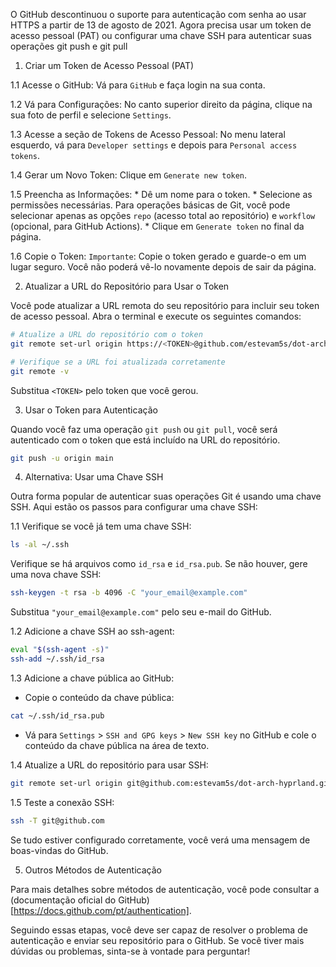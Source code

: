 O GitHub descontinuou o suporte para autenticação com senha ao usar HTTPS a partir de 13 de agosto de 2021.
Agora precisa usar um token de acesso pessoal (PAT) ou configurar uma chave SSH para autenticar suas operações git push e git pull

1. Criar um Token de Acesso Pessoal (PAT)

1.1 Acesse o GitHub:
    Vá para ``GitHub`` e faça login na sua conta.

1.2 Vá para Configurações:
    No canto superior direito da página, clique na sua foto de perfil e selecione `Settings`.

1.3 Acesse a seção de Tokens de Acesso Pessoal:
    No menu lateral esquerdo, vá para `Developer settings` e depois para `Personal access tokens`.

1.4 Gerar um Novo Token:
    Clique em `Generate new token`.

1.5 Preencha as Informações:
    * Dê um nome para o token.
    * Selecione as permissões necessárias. Para operações básicas de Git, você pode selecionar apenas as
      opções `repo` (acesso total ao repositório) e `workflow` (opcional, para GitHub Actions).
    * Clique em `Generate token` no final da página.

1.6 Copie o Token:
    `Importante`: Copie o token gerado e guarde-o em um lugar seguro. Você não poderá vê-lo novamente depois de sair da página.

2. Atualizar a URL do Repositório para Usar o Token

Você pode atualizar a URL remota do seu repositório para incluir seu token de acesso pessoal. Abra o terminal e execute os seguintes comandos:

```bash
# Atualize a URL do repositório com o token
git remote set-url origin https://<TOKEN>@github.com/estevam5s/dot-arch-hyprland.git

# Verifique se a URL foi atualizada corretamente
git remote -v
```

Substitua `<TOKEN>` pelo token que você gerou.

3. Usar o Token para Autenticação

Quando você faz uma operação `git push` ou `git pull`, você será autenticado com o token que está incluído na URL do repositório.

```bash
git push -u origin main
```

4. Alternativa: Usar uma Chave SSH

Outra forma popular de autenticar suas operações Git é usando uma chave SSH. Aqui estão os passos para configurar uma chave SSH:

1.1 Verifique se você já tem uma chave SSH:

```bash
ls -al ~/.ssh
```

Verifique se há arquivos como `id_rsa` e `id_rsa.pub`. Se não houver, gere uma nova chave SSH:

```bash
ssh-keygen -t rsa -b 4096 -C "your_email@example.com"
```

Substitua `"your_email@example.com"` pelo seu e-mail do GitHub.

1.2 Adicione a chave SSH ao ssh-agent:

```bash
eval "$(ssh-agent -s)"
ssh-add ~/.ssh/id_rsa
```

1.3 Adicione a chave pública ao GitHub:

* Copie o conteúdo da chave pública:

```bash
cat ~/.ssh/id_rsa.pub
```

* Vá para `Settings` > `SSH and GPG keys` > `New SSH key` no GitHub e cole o conteúdo da chave pública na área de texto.

1.4 Atualize a URL do repositório para usar SSH:

```bash
git remote set-url origin git@github.com:estevam5s/dot-arch-hyprland.git
```

1.5 Teste a conexão SSH:

```bash
ssh -T git@github.com
```

Se tudo estiver configurado corretamente, você verá uma mensagem de boas-vindas do GitHub.

5. Outros Métodos de Autenticação

Para mais detalhes sobre métodos de autenticação, você pode consultar a (documentação oficial do GitHub)[https://docs.github.com/pt/authentication].

Seguindo essas etapas, você deve ser capaz de resolver o problema de autenticação e enviar seu repositório para o GitHub. Se você tiver mais dúvidas ou problemas, sinta-se à vontade para perguntar!
